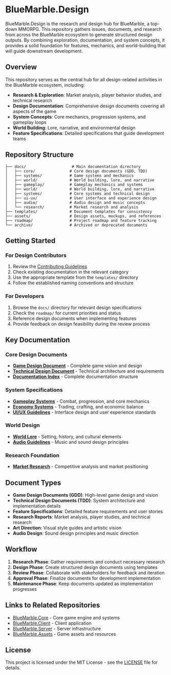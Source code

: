 # BlueMarble.Design

BlueMarble.Design is the research and design hub for BlueMarble, a top-down MMORPG. This repository gathers issues, documents, and research from across the BlueMarble ecosystem to generate structured design outputs. By combining exploration, documentation, and system concepts, it provides a solid foundation for features, mechanics, and world-building that will guide downstream development.

## Overview

This repository serves as the central hub for all design-related activities in the BlueMarble ecosystem, including:

- **Research & Exploration**: Market analysis, player behavior studies, and technical research
- **Design Documentation**: Comprehensive design documents covering all aspects of the game
- **System Concepts**: Core mechanics, progression systems, and gameplay loops
- **World Building**: Lore, narrative, and environmental design
- **Feature Specifications**: Detailed specifications that guide development teams

## Repository Structure

```
├── docs/                    # Main documentation directory
│   ├── core/               # Core design documents (GDD, TDD)
│   ├── systems/            # Game systems and mechanics
│   ├── world/              # World building, lore, and narrative
│   ├── gameplay/           # Gameplay mechanics and systems
│   ├── world/              # World building, lore, and narrative
│   ├── systems/            # Core systems and technical design
│   ├── ui-ux/              # User interface and experience design
│   ├── audio/              # Audio design and music concepts
│   └── research/           # Market research and analysis
├── templates/              # Document templates for consistency
├── assets/                 # Design assets, mockups, and references
├── roadmap/                # Project roadmap and feature tracking
└── archive/                # Archived or deprecated documents
```

## Getting Started

### For Design Contributors

1. Review the [Contributing Guidelines](CONTRIBUTING.md)
2. Check existing documentation in the relevant category
3. Use the appropriate template from the `templates/` directory
4. Follow the established naming conventions and structure

### For Developers

1. Browse the `docs/` directory for relevant design specifications
2. Check the `roadmap/` for current priorities and status
3. Reference design documents when implementing features
4. Provide feedback on design feasibility during the review process

## Key Documentation

### Core Design Documents
- **[Game Design Document](./docs/core/game-design-document.md)** - Complete game vision and design
- **[Technical Design Document](./docs/core/technical-design-document.md)** - Technical architecture and requirements
- **[Documentation Index](./docs/README.md)** - Complete documentation structure

### System Specifications
- **[Gameplay Systems](./docs/systems/gameplay-systems.md)** - Combat, progression, and core mechanics
- **[Economy Systems](./docs/systems/economy-systems.md)** - Trading, crafting, and economic balance
- **[UI/UX Guidelines](./docs/ui-ux/ui-guidelines.md)** - Interface design and user experience standards

### World Design
- **[World Lore](./docs/world/world-lore.md)** - Setting, history, and cultural elements
- **[Audio Guidelines](./docs/audio/audio-guidelines.md)** - Music and sound design principles

### Research Foundation
- **[Market Research](./docs/research/market-research.md)** - Competitive analysis and market positioning

## Document Types

- **Game Design Documents (GDD)**: High-level game design and vision
- **Technical Design Documents (TDD)**: System architecture and implementation details
- **Feature Specifications**: Detailed feature requirements and user stories
- **Research Reports**: Market analysis, player studies, and technical research
- **Art Direction**: Visual style guides and artistic vision
- **Audio Design**: Sound design principles and music direction

## Workflow

1. **Research Phase**: Gather requirements and conduct necessary research
2. **Design Phase**: Create structured design documents using templates
3. **Review Phase**: Collaborate with stakeholders for feedback and iteration
4. **Approval Phase**: Finalize documents for development implementation
5. **Maintenance Phase**: Keep documents updated as implementation progresses

## Links to Related Repositories

- [BlueMarble.Core](https://github.com/Nomoos/BlueMarble.Core) - Core game engine and systems
- [BlueMarble.Client](https://github.com/Nomoos/BlueMarble.Client) - Client application
- [BlueMarble.Server](https://github.com/Nomoos/BlueMarble.Server) - Server infrastructure
- [BlueMarble.Assets](https://github.com/Nomoos/BlueMarble.Assets) - Game assets and resources

## License

This project is licensed under the MIT License - see the [LICENSE](LICENSE) file for details.

